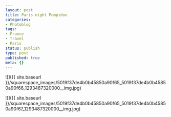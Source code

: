 ```yaml
---
layout: post
title: Paris night Pompidou
categories:
- Photoblog
tags:
- France
- Travel
- Paris
status: publish
type: post
published: true
meta: {}
---
```


![]({{ site.baseurl }}/squarespace_images/5019f37de4b0b45850a90f65_5019f37de4b0b45850a90f66_1293487320000__img.jpg)
   
![]({{ site.baseurl }}/squarespace_images/5019f37de4b0b45850a90f65_5019f37de4b0b45850a90f67_1293487320000__img.jpg)
